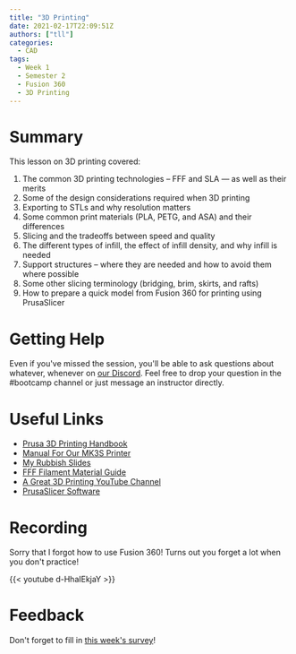 ```yaml
---
title: "3D Printing"
date: 2021-02-17T22:09:51Z
authors: ["tll"]
categories:
  - CAD
tags:
  - Week 1
  - Semester 2
  - Fusion 360
  - 3D Printing
---
```


Summary
=======

This lesson on 3D printing covered:

1. The common 3D printing technologies – FFF and SLA — as well as their merits
2. Some of the design considerations required when 3D printing
3. Exporting to STLs and why resolution matters
4. Some common print materials (PLA, PETG, and ASA) and their differences
5. Slicing and the tradeoffs between speed and quality
6. The different types of infill, the effect of infill density, and why infill is needed
7. Support structures – where they are needed and how to avoid them where possible
8. Some other slicing terminology (bridging, brim, skirts, and rafts)
9. How to prepare a quick model from Fusion 360 for printing using PrusaSlicer


Getting Help
============

Even if you've missed the session, you'll be able to ask questions about whatever, whenever on [our Discord](https://discord.gg/N4k7ECt). Feel free to drop your question in the #bootcamp channel or just message an instructor directly.

Useful Links
============

-   [Prusa 3D Printing Handbook](/bionics-general/resources/Basics%20of%203D%20Printing.pdf)
-   [Manual For Our MK3S Printer](/bionics-general/resources/MK3S%20Printer%20Manual.pdf)
-   [My Rubbish Slides](/bionics-general/resources/So,%20you%20wanna%20print%20your%20part....pdf)
-   [FFF Filament Material Guide](https://help.prusa3d.com/en/materials)
-   [A Great 3D Printing YouTube Channel](https://www.youtube.com/channel/UCiczXOhGpvoQGhOL16EZiTg)
-   [PrusaSlicer Software](https://www.prusa3d.com/prusaslicer/)

Recording
=========

Sorry that I forgot how to use Fusion 360! Turns out you forget a lot when you don't practice!

{{< youtube d-HhaIEkjaY >}}

Feedback
========

Don't forget to fill in [this week's survey](https://forms.gle/YK5yErVyRvz8gyay8)!